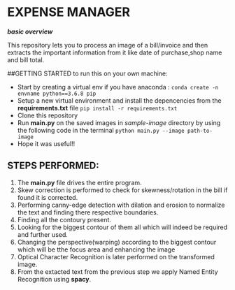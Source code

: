 # EXPENSE MANAGER

***basic overview***

This repository lets you to process an image of a bill/invoice and then extracts the important information from it like date of purchase,shop name and bill total.

##GETTING STARTED
to run this on your own machine:
- Start by creating a virtual env if you have anaconda : ```conda create -n envname python==3.6.8 pip```
- Setup a new virtual environment and install the depencencies from the **requirements.txt** file ```pip install -r requirements.txt```
- Clone this repository
- Run **main.py** on the saved images in *sample-image* directory by using the following code in the terminal ``` python main.py --image path-to-image ```
- Hope it was useful!!

## STEPS PERFORMED:
1. The **main.py** file drives the entire program.
2. Skew correction is performed to check for skewness/rotation in the bill if found it is corrected.
3. Performing canny-edge detection with dilation and erosion to normalize the text and finding there respective boundaries.
4. Finding all the contoury present.
5. Looking for the biggest contour of them all which will indeed be required and further used.
6. Changing the perspective(warping) according to the biggest contour which will be tthe focus area and enhancing the image
7. Optical Character Recognition is later performed on the transformed image.
8. From the extacted text from the previous step we apply Named Entity Recognition using **spacy**.
